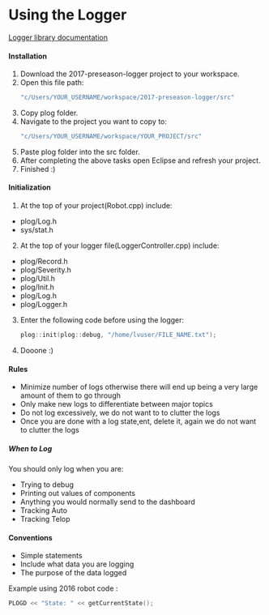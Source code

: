 # Using the Logger

[Logger library documentation](https://github.com/SergiusTheBest/plog)

#### Installation

1. Download the 2017-preseason-logger project to your workspace. 
2. Open this file path: 
      ```bash
      "c/Users/YOUR_USERNAME/workspace/2017-preseason-logger/src"
      ```
3. Copy plog folder.
4. Navigate to the project you want to copy to:
      ```bash
      "c/Users/YOUR_USERNAME/workspace/YOUR_PROJECT/src"
      ```
5. Paste plog folder into the src folder.
6. After completing the above tasks open Eclipse and refresh your project.
7. Finished :)

#### Initialization 

1. At the top of your project(Robot.cpp) include:
- plog/Log.h
- sys/stat.h
2. At the top of your logger file(LoggerController.cpp) include:
- plog/Record.h
- plog/Severity.h
- plog/Util.h
- plog/Init.h
- plog/Log.h
- plog/Logger.h
3. Enter the following code before using the logger: 

      ```c++
      plog::init(plog::debug, "/home/lvuser/FILE_NAME.txt");
      ```
      
4. Dooone :)

#### Rules

- Minimize number of logs otherwise there will end up being a very large amount of them to go through 
- Only make new logs to differentiate between major topics
- Do not log excessively, we do not want to to clutter the logs
- Once you are done with a log state,ent, delete it, again we do not want to clutter the logs

##### When to Log

You should only log when you are:
- Trying to debug
- Printing out values of components
- Anything you would normally send to the dashboard
- Tracking Auto
- Tracking Telop

#### Conventions

- Simple statements
- Include what data you are logging
- The purpose of the data logged

Example using 2016 robot code :

  ```c++
  PLOGD << "State: " << getCurrentState(); 
  ```